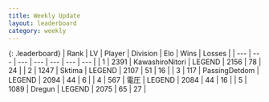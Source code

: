 ```yaml
---
title: Weekly Update
layout: leaderboard
category: weekly
---
```


{: .leaderboard}
| Rank | LV | Player | Division | Elo | Wins | Losses |
| --- | --- | --- | --- | --- | --- | --- |
| <span data-change="4">1</span> | 2391 | <span title="ID: 164871">KawashiroNitori</span> | LEGEND | <span data-change="229">2156</span> | <span data-change="66">78</span> | <span data-change="18">24</span> |
| <span data-change="1">2</span> | 1247 | <span title="ID: 353063">Sktima</span> | LEGEND | <span data-change="163">2107</span> | <span data-change="45">51</span> | <span data-change="12">16</span> |
| <span data-change="-2">3</span> | 117 | <span title="ID: 454837">PassingDetdom</span> | LEGEND | <span data-change="88">2094</span> | <span data-change="22">44</span> | <span data-change="3">6</span> |
| <span data-change="16">4</span> | 567 | <span title="ID: 407707">電圧</span> | LEGEND | <span data-change="268">2084</span> | <span data-change="44">44</span> | <span data-change="12">16</span> |
| <span data-change="-3">5</span> | 1089 | <span title="ID: 337810">Dregun</span> | LEGEND | <span data-change="128">2075</span> | <span data-change="64">65</span> | <span data-change="27">27</span> |